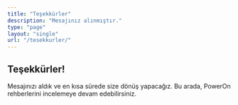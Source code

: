 ```yaml
---
title: "Teşekkürler"
description: "Mesajınız alınmıştır."
type: "page"
layout: "single"
url: "/tesekkurler/"
---
```


## Teşekkürler!

Mesajınızı aldık ve en kısa sürede size dönüş yapacağız.
Bu arada, PowerOn rehberlerini incelemeye devam edebilirsiniz.
